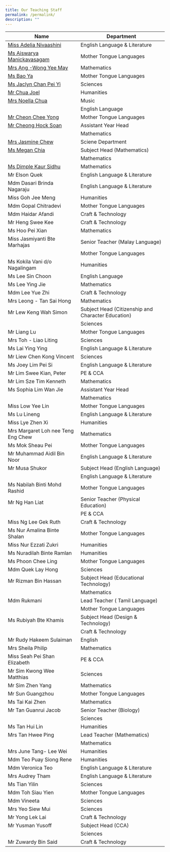 ```yaml
---
title: Our Teaching Staff
permalink: /permalink/
description: ""
---
```

| Name | Department | 
| --------------- | --------------- |
| [Miss Adelia Nivaashini](mailto:nivaashini@cwss.moe.edu.sg)|	English Language & Literature  |
|[Ms Aiswarya Manickavasagam](mailto:aiswarya@cwss.moe.edu.sg) 	 |Mother Tongue Languages|
|[Mrs Ang -Wong Yee May](mailto:wong.yeemay@cwss.moe.edu.sg) 	|Mathematics |
| [Ms Bao Ya](mailto:bao.ya@cwss.moe.edu.sg)	|Mother Tongue Languages |
| [Ms Jaclyn Chan Pei Yi](mailto:jaclyn.chanpeiyi@cwss.moe.edu.sg)	|Sciences |
|[Mr Chua Joel](mailto:joel.chua@cwss.moe.edu.sg) 	 |Humanities|
 |[Mrs Noella Chua](mailto:noella.yee@cwss.moe.edu.sg)	|Music|
|	|English Language |
 |[Mr Cheon Chee Yong](mailto:cheon.cheeyong@cwss.moe.edu.sg)|	Mother Tongue Languages |
 |[Mr Cheong Hock Soan](mailto:cheong.hocksoan@cwss.moe.edu.sg)|	Assistant Year Head|
|	|Mathematics |
|[Mrs Jasmine Chew](mailto:jasmine.chew@cwss.moe.edu.sg)|	Sciene Department |
|[Ms Megan Chia](mailto:megan.chia@cwss.moe.edu.sg)|	 Subject Head (Mathematics) |
|	|Mathematics|
|[Ms Dimple Kaur Sidhu](mailto:dimple.kaur@cwss.moe.edu.sg)|	 Mathematics|
|Mr Elson Quek 	|English Language & Literature |
|Mdm Dasari Brinda Nagaraju 	|English Language & Literature |
 |Miss Goh Jee Meng	|Humanities |
 |Mdm Gopal Chitradevi	| Mother Tongue Languages|
|Mdm Haidar Afandi	|Craft & Technology  |
| Mr Heng Swee Kee	|Craft & Technology |
| Ms Hoo Pei Xian|	Mathematics |
| Miss Jasmiyanti Bte Marhajas	| Senior Teacher (Malay Language) |
|     |Mother Tongue Languages|
|Ms Kokila Vani d/o Nagalingam 	|Humanities |
|Ms Lee Sin Choon 	| English Language|
| Ms Lee Ying Jie|	Mathematics |
| Mdm Lee Yue Zhi 	| Craft & Technology| 
 | Mrs Leong - Tan Sai Hong| 	Mathematics | 
|  Mr Lew Keng Wah Simon| 	Subject Head (Citizenship and Character Education) | 
| 	| Sciences| 
| Mr Liang Lu 	| Mother Tongue Languages | 
|  Mrs Toh - Liao Liting	| Sciences | 
| Ms Lai Ying Ying| 	 English Language & Literature| 
 | Mr Liew Chen Kong Vincent| 	 Sciences| 
 | Ms Joey Lim Pei Si	| English Language & Literature | 
| Mr Lim Swee Kian, Peter 	| PE & CCA | 
 | Mr Lim Sze Tim Kenneth| 	 Mathematics| 
|  Ms Sophia Lim Wan Jie	|  Assistant Year Head| 
| 	| Mathematics  | 
| Miss Low Yee Lin	| Mother Tongue Languages | 
| Ms Lu Lineng 	| English Language & Literature | 
 | Miss Lye Zhen Xi	| Humanities|  
 | Mrs Margaret Loh nee Teng Eng Chew| 	Mathematics | 
 | Ms Mok Sheau Pei	| Mother Tongue Languages| 
 | Mr Muhammad Aidil Bin Noor	| English Language & Literature| 
| Mr Musa Shukor 	|  Subject Head (English Language) | 
| 	| English Language & Literature| 
 | Ms Nabilah Binti Mohd Rashid	|  Mother Tongue Languages| 
|  Mr Ng Han Liat	| Senior Teacher (Physical Education) | 
| 	| PE & CCA| 
| Miss Ng Lee Gek Ruth 	| Craft & Technology | 
| Ms Nur Amalina Binte Shalan 	|  Mother Tongue Languages| 
| Miss Nur Ezzati Zukri  	| Humanities  | 
|  Ms Nuradilah Binte Ramlan	| Humanities | 
 | Ms Phoon Chee Ling	| Mother Tongue Languages | 
  | Mdm Quek Lay Hong | 	Sciences  | 
  | Mr Rizman Bin Hassan	 | Subject Head (Educational Technology)  | 
 | 	 | Mathematics  | 
 | Mdm Rukmani 	 | Lead Teacher ( Tamil Language)  | 
 | 	 | Mother Tongue Languages  | 
 | Ms Rubiyah Bte Khamis 	 |  Subject Head (Design & Technology)  | 
 | 	 | Craft & Technology | 
 | Mr Rudy Hakeem Sulaiman 	 | English  | 
 |  Mrs Sheila Philip	 |  Mathematics | 
  | Miss Seah Pei Shan Elizabeth	  | PE & CCA | 
  | Mr Sim Kwong Wee Matthias	  | Sciences | 
  | Mr Sim Zhen Yang	 | Mathematics  | 
 | Mr Sun Guangzhou 	 | Mother Tongue Languages  | 
  | Ms Tai Kai Zhen	  | Mathematics | 
 | Mr Tan Guanrui Jacob 	 | Senior Teacher (Biology)  | 
 | 	 | Sciences  | 
 | Ms Tan Hui Lin  | 	 Humanities  | 
  | Mrs Tan Hwee Ping	 | Lead Teacher (Mathematics)  | 
 | 	 | Mathematics  | 
  | Mrs June Tang- Lee Wei 	 | Humanities  | 
 | Mdm Teo Puay Siong Rene 	 | Humanities   | 
 | Mdm Veronica Teo	 | English Language & Literature   | 
  | Mrs Audrey Tham	 | English Language & Literature  | 
  |  Ms Tian Yilin	 | Sciences   | 
  | Mdm Toh Siau Yien 	 |  Mother Tongue Languages  | 
  | Mdm Vineeta	 |  Sciences | 
 |  Mrs Yeo Siew Mui | 	 Sciences | 
 | Mr Yong Lek Lai	 |  Craft & Technology | 
 |  Mr Yusman Yusoff	 | Subject Head (CCA)  | 
 | 	 | Sciences  | 
 | Mr Zuwardy Bin Said 	  | Craft & Technology |